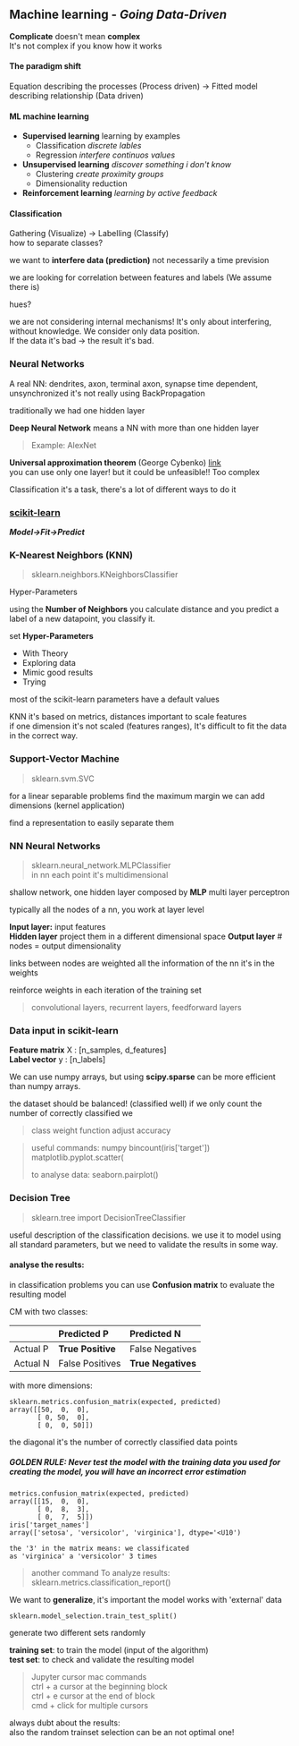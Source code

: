 ## Machine learning - *Going Data-Driven*

**Complicate** doesn't mean **complex**  
It's not complex if you know how it works

#### The paradigm shift
Equation describing the processes (Process driven) -> Fitted model describing relationship (Data driven)

#### ML machine learning

+ **Supervised learning** learning by examples
  + Classification *discrete lables*
  + Regression *interfere continuos values*
+ **Unsupervised learning** *discover something i don't know*
    + Clustering *create proximity groups*
    + Dimensionality reduction
+ **Reinforcement learning** *learning by active feedback*

#### Classification

Gathering (Visualize) -> Labelling (Classify)  
how to separate classes?

we want to **interfere data (prediction)**
not necessarily a time prevision

we are looking for correlation between features and labels (We assume there is)

hues?

we are not considering internal mechanisms! It's only about interfering, without knowledge.
We consider only data position.  
If the data it's bad -> the result it's bad.

### Neural Networks

A real NN:
dendrites, axon, terminal axon, synapse
time dependent, unsynchronized
it's not really using BackPropagation

traditionally we had one hidden layer

**Deep Neural Network** means a NN with more than one hidden layer

> Example: AlexNet

**Universal approximation theorem** (George Cybenko)
[link](https://en.wikipedia.org/wiki/Universal_approximation_theorem)  
you can use only one layer!
  but it could be unfeasible!! Too complex


Classification it's a task, there's a lot of different ways to do it


### [scikit-learn](https://scikit-learn.org/)
***Model->Fit->Predict***

### K-Nearest Neighbors (KNN)
>  sklearn.neighbors.KNeighborsClassifier


Hyper-Parameters

using the **Number of Neighbors** you calculate distance and you predict a label of a new datapoint, you classify it.

set **Hyper-Parameters**
+ With Theory
+ Exploring data
+ Mimic good results
+ Trying

most of the scikit-learn parameters have a default values

KNN it's based on metrics, distances
important to scale features  
if one dimension it's not scaled (features ranges), It's difficult to fit the data in the correct way.

### Support-Vector Machine
> sklearn.svm.SVC

for a linear separable problems find the maximum margin
we can add dimensions (kernel application)

find a representation to easily separate them

### NN Neural Networks
> sklearn.neural_network.MLPClassifier  
> in nn each point it's multidimensional

shallow network, one hidden layer
composed by **MLP** multi layer perceptron

typically all the nodes of a nn, you work at layer level

**Input layer:** input features  
**Hidden layer** project them in a different dimensional   space
**Output layer** # nodes = output dimensionality

links between nodes are weighted
all the information of the nn it's in the weights

reinforce weights in each iteration of the training set

> convolutional layers, recurrent layers, feedforward layers

### Data input in scikit-learn

**Feature matrix** X : [n_samples, d_features]  
**Label vector** y : [n_labels]

We can use numpy arrays, but using **scipy.sparse** can be more efficient than numpy arrays.


the dataset should be balanced! (classified well)
if we only count the number of correctly classified we

> class weight function
> adjust accuracy

> useful commands:
> numpy  bincount(iris['target'])
> matplotlib.pyplot.scatter(
>
> to analyse data:
> seaborn.pairplot()

### Decision Tree

> sklearn.tree import DecisionTreeClassifier


useful description of the classification decisions.
we use it to model using all standard parameters, but we need to validate the results in some way.

#### analyse the results:

in classification problems you can use **Confusion matrix** to evaluate the resulting model

CM with two classes:

|                | Predicted P | Predicted N     |
| :------------- | :------------- | :-------------- |
| Actual P       | **True Positive**       | False Negatives |
| Actual N       | False Positives    | **True Negatives** |

with more dimensions:

```
sklearn.metrics.confusion_matrix(expected, predicted)
array([[50,  0,  0],
       [ 0, 50,  0],
       [ 0,  0, 50]])
```
the diagonal it's the number of correctly classified data points

##### GOLDEN RULE: **Never test the model with the training data you used for creating the model, you will have an incorrect error estimation**
```
metrics.confusion_matrix(expected, predicted)
array([[15,  0,  0],
       [ 0,  8,  3],
       [ 0,  7,  5]])
iris['target_names']
array(['setosa', 'versicolor', 'virginica'], dtype='<U10')

the '3' in the matrix means: we classificated
as 'virginica' a 'versicolor' 3 times
```

> another command To analyze results:  
> sklearn.metrics.classification_report()  

We want to **generalize**, it's important the model works with 'external' data

`sklearn.model_selection.train_test_split()`

generate two different sets randomly

**training set**: to train the model (input of the algorithm)  
**test set**: to check and validate the resulting model

> Jupyter cursor mac commands  
> ctrl + a cursor at the beginning block  
> ctrl + e cursor at the end of block  
> cmd + click for multiple cursors  

always dubt about the results:  
also the random trainset selection can be an not optimal one!
